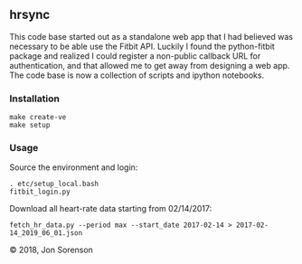 ## hrsync

This code base started out as a standalone web app that I had 
believed was necessary to be able use the Fitbit API.
Luckily I found the python-fitbit package and realized
I could register a non-public callback URL for authentication,
and that allowed me to get away from designing a web app.
The code base is now a collection of scripts and ipython notebooks.

### Installation

```
make create-ve
make setup
```

### Usage

Source the environment and login:
```
. etc/setup_local.bash
fitbit_login.py
```

Download all heart-rate data starting from 02/14/2017:
```
fetch_hr_data.py --period max --start_date 2017-02-14 > 2017-02-14_2019_06_01.json
```

&#169; 2018, Jon Sorenson

